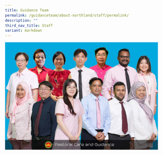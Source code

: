 ```yaml
---
title: Guidance Team
permalink: /guidanceteam/about-northland/staff/permalink/
description: ""
third_nav_title: Staff
variant: markdown
---
```

![](/images/WhatsApp_Image_2025_10_22_at_7_36_10_AM__2_.jpg)